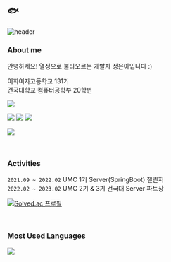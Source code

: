 ## 🐟

![header](https://capsule-render.vercel.app/api?type=waving&color=0:FFFFFF,100:674b61&height=200&section=header)

### About me

안녕하세요! 열정으로 불타오르는 개발자 정은아입니다 :)

이화여자고등학교 131기  
건국대학교 컴퓨터공학부 20학번
<p>
  <a href="https://github.com/eunaJung01">
      <img align="center" src="https://github-readme-stats.vercel.app/api?username=eunaJung01&hide=false&hide_title=true&show_icons=false&include_all_commits=true&theme=nord" />
  </a>
</p>

<a href = "mailto:christinejung10@daum.net="><img src ="https://img.shields.io/badge/Email-black?style=flat&logo=Mail.Ru&logoColor=white"></a>
<a href = "https://eunajung01.tistory.com/"><img src ="https://img.shields.io/badge/Blog-black?style=flat&logo=Tistory&logoColor=white"></a>
<a href = "https://instagram.com/c.euna.j?igshid=ZDdkNTZiNTM="><img src ="https://img.shields.io/badge/Instagram-black?style=flat&logo=Instagram&logoColor=white"></a>

<a href="https://hits.seeyoufarm.com"><img src="https://hits.seeyoufarm.com/api/count/incr/badge.svg?url=https%3A%2F%2Fgithub.com%2FeunaJung01&count_bg=%23674B61&title_bg=%23332A2A&icon=&icon_color=%23E7E7E7&title=hits&edge_flat=false"/></a>

<br/>

### Activities

`2021.09 ~ 2022.02` UMC 1기 Server(SpringBoot) 챌린저  
`2022.02 ~ 2023.02` UMC 2기 & 3기 건국대 Server 파트장

[![Solved.ac 프로필](http://mazassumnida.wtf/api/v2/generate_badge?boj=christinejung10)](https://solved.ac/christinejung10)

<br/>

### Most Used Languages
<p>
  <a href="https://github.com/eunaJung01">
    <img align="center" src="https://github-readme-stats.vercel.app/api/top-langs/?username=eunaJung01&layout=compact&show_icons=true&show_owner=true&hide_title=True&theme=nord&hide=true" />
  </a>
</p>

<br/>
